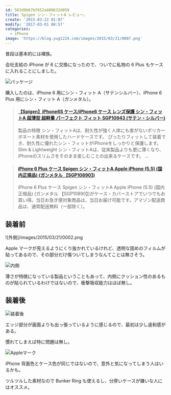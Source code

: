 ```yaml
---
id: 563d9b67bf652a600632d059
title: Spigen シン・フィットA レビュー。
create: '2015-03-22 01:07'
modify: '2017-03-01 08:57'
categories:
  - iPhone
image: 'https://blog.yug1224.com/images/2015/03/21/0007.png'
---
```


普段は基本的には裸族。

会社支給の iPhone が 6 に交換になったので、ついでに私物の 6 Plus もケースに入れることにしました。

![パッケージ](/images/2015/03/21/0001.png)

購入したのは、iPhone 6 用にシン・フィット A（サテンシルバー）、iPhone 6 Plus 用にシン・フィット A（ガンメタル）。

<blockquote class="embedly-card" data-card-key="efc9713d77434ae8b88ef22dda0a91e8" data-card-controls="0" data-card-type="article" data-card-align="left"><h4><a href="https://amzn.to/2OphUdu">【Spigen】iPhone6S ケース/iPhone6 ケース レンズ保護 シン・フィットA 超薄型 超軽量 パーフェクト フィット SGP10943 (サテン・シルバー)</a></h4><p>製品の特徴 シン・フィットAは、耐久性が強く人体にも害がないポリカーボネート素材を使用したハードケースです。 ぴったりフィットして装着でき、耐久性に優れたシン・フィットがiPhoneをしっかりと保護します。 Slim & Lightweight シン・フィットAは、従来製品よりも更に薄くなり、iPhoneのスリムさをそのまま楽しむことの出来るケースです。 ...</p></blockquote>
<script async src="//cdn.embedly.com/widgets/platform.js" charset="UTF-8"></script>

<blockquote class="embedly-card" data-card-key="efc9713d77434ae8b88ef22dda0a91e8" data-card-controls="0" data-card-type="article" data-card-align="left"><h4><a href="https://amzn.to/2QzZIiH">iPhone 6 Plus ケース Spigen シン・フィットA Apple iPhone (5.5) (国内正規品) (ガンメタル 【SGP10890】)</a></h4><p>iPhone 6 Plus ケース Spigen シン・フィットA Apple iPhone (5.5) (国内正規品) (ガンメタル 【SGP10890】)がケース・カバーストアでいつでもお買い得。当日お急ぎ便対象商品は、当日お届け可能です。アマゾン配送商品は、通常配送無料（一部除く）。</p></blockquote>
<script async src="//cdn.embedly.com/widgets/platform.js" charset="UTF-8"></script>

<!-- more -->

## 装着前

![外側]/images/2015/03/21/0002.png

Apple マークが見えるようにくり抜かれているけれど、透明な固めのフィルムが貼ってあるので、その部分だけ傷ついてしまうなんてことは無さそう。

![内側](/images/2015/03/21/0003.png)

薄さが特徴になっている製品ということもあって、内側にクッション性のあるものが貼られているわけではないので、衝撃吸収能力はほぼ無し。

## 装着後

![装着後](/images/2015/03/21/0004.png)

エッジ部分が画面よりも出っ張っているように感じるので、最初は少し違和感がある。

慣れてしまえば特に問題は無し。

![Appleマーク](/images/2015/03/21/0005.png)

iPhone 背面色とケース色が同じではないので、意外と気になってしまう人はいるかも。

ツルツルした素材なので Bunker Ring も使えるし、分厚いケースが嫌いな人にはオススメ。
